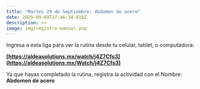 ```yaml
---
title: "Martes 29 de Septiembre: Abdomen de acero"
date: 2020-09-09T17:46:34.018Z
description: <>
image: img/registro-manual.png
---
```

Ingresa a esta liga para ver la rutina desde tu celular, tablet, o computadora:

**[https://aldeasolutions.mx/​watch/j4Z7Cfs3](https://aldeasolutions.mx/Watch/j4Z7Cfs3)**

Ya que hayas completado la rutina, registra la actividad con el Nombre: **Abdomen de acero**